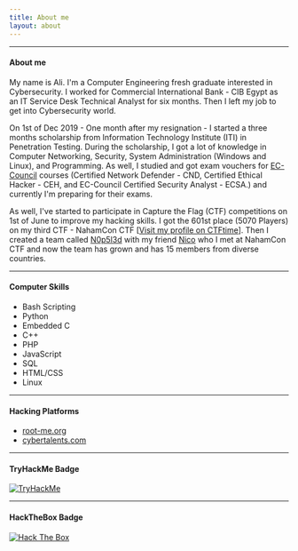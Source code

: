 ```yaml
---
title: About me
layout: about
---
```


***

#### About me
My name is Ali. I'm a Computer Engineering fresh graduate interested in Cybersecurity. I worked for Commercial International Bank - CIB Egypt as an IT Service Desk Technical Analyst for six months. Then I left my job to get into Cybersecurity world.

On 1st of Dec 2019 - One month after my resignation - I started a three months scholarship from Information Technology Institute (ITI) in Penetration Testing. During the scholarship, I got a lot of knowledge in Computer Networking, Security, System Administration (Windows and Linux), and Programming. As well, I studied and got exam vouchers for [EC-Council](https://www.eccouncil.org/) courses (Certified Network Defender - CND, Certified Ethical Hacker - CEH, and EC-Council Certified Security Analyst - ECSA.) and currently I'm preparing for their exams.

As well, I've started to participate in Capture the Flag (CTF) competitions on 1st of June to improve my hacking skills. I got the 601st place (5070 Players) on my third CTF - NahamCon CTF [[Visit my profile on CTFtime](https://ctftime.org/user/82926)]. Then I created a team called [N0p5l3d](https://ctftime.org/team/123768) with my friend [Nico](https://ctftime.org/user/52467) who I met at NahamCon CTF and now the team has grown and has 15 members from diverse countries.

***

#### Computer Skills
- Bash Scripting
- Python
- Embedded C
- C++
- PHP
- JavaScript
- SQL
- HTML/CSS
- Linux

***

#### Hacking Platforms
- [root-me.org](https://www.root-me.org/ki11bash9?lang=en "Visit my profile on root-me.org!")
- [cybertalents.com](https://cybertalents.com/members/alielasfoury/profile "Visit my profile on CyberTalents!")

***

#### TryHackMe Badge
<a href="" onclick="window.open('https://tryhackme.com/p/alielasfoury'); return false;">
<img src="https://tryhackme-badges.s3.amazonaws.com/alielasfoury.png" alt="TryHackMe">
</a>

***

#### HackTheBox Badge
<a href="" onclick="window.open('https://www.hackthebox.eu/profile/160439'); return false;">
<img src="http://www.hackthebox.eu/badge/image/160439" alt="Hack The Box">
</a>
